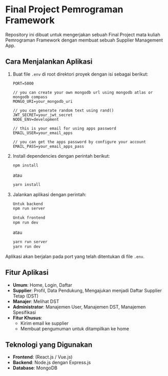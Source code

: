 # Final Project Pemrograman Framework

Repository ini dibuat untuk mengerjakan sebuah Final Project mata kuliah Pemrograman Framework dengan membuat sebuah Supplier Management App.

## Cara Menjalankan Aplikasi

1. Buat file `.env` di root direktori proyek dengan isi sebagai berikut:

    ```plaintext
    PORT=5000

    // you can create your own mongodb url using mongodb atlas or mongodb compass
    MONGO_URI=your_mongodb_uri

    // you can generate random text using rand()
    JWT_SECRET=your_jwt_secret
    NODE_ENV=development

    // this is your email for using apps password
    EMAIL_USER=your_email_apps

    // you can get the apps password by configure your account
    EMAIL_PASS=your_email_apps_pass
    ```

2. Install dependencies dengan perintah berikut:
    ```sh
    npm install
    ```
    atau
    ```sh
    yarn install
    ```

3. Jalankan aplikasi dengan perintah:
    ```sh
    Untuk backend
    npm run server
    
    Untuk frontend
    npm run dev
    ```
    atau
    ```sh
    yarn run server
    yarn run dev
    ```

Aplikasi akan berjalan pada port yang telah ditentukan di file `.env`.

## Fitur Aplikasi

- **Umum**: Home, Login, Daftar
- **Supplier**: Profil, Data Pendukung, Mengajukan menjadi Daftar Supplier Tetap (DST)
- **Manajer**: Melihat DST
- **Administrator**: Manajemen User, Manajemen DST, Manajemen Spesifikasi
- **Fitur Khusus**: 
  - Kirim email ke supplier
  - Membuat pengumuman untuk ditampilkan ke home

## Teknologi yang Digunakan

- **Frontend**: (React.js / Vue.js)
- **Backend**: Node.js dengan Express.js
- **Database**: MongoDB
